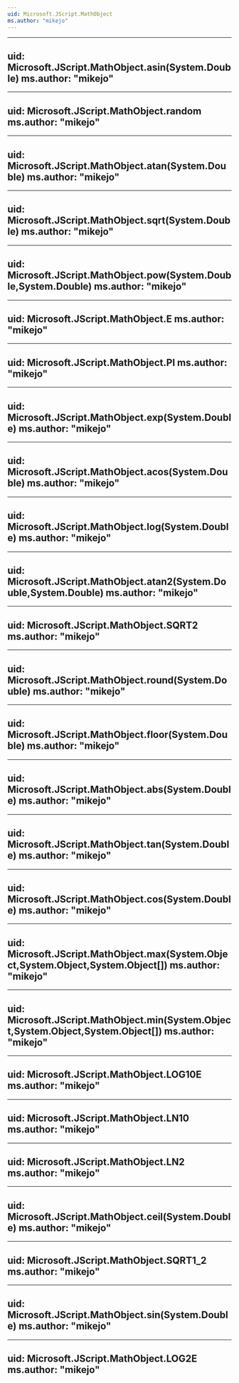 ```yaml
---
uid: Microsoft.JScript.MathObject
ms.author: "mikejo"
---
```


---
uid: Microsoft.JScript.MathObject.asin(System.Double)
ms.author: "mikejo"
---

---
uid: Microsoft.JScript.MathObject.random
ms.author: "mikejo"
---

---
uid: Microsoft.JScript.MathObject.atan(System.Double)
ms.author: "mikejo"
---

---
uid: Microsoft.JScript.MathObject.sqrt(System.Double)
ms.author: "mikejo"
---

---
uid: Microsoft.JScript.MathObject.pow(System.Double,System.Double)
ms.author: "mikejo"
---

---
uid: Microsoft.JScript.MathObject.E
ms.author: "mikejo"
---

---
uid: Microsoft.JScript.MathObject.PI
ms.author: "mikejo"
---

---
uid: Microsoft.JScript.MathObject.exp(System.Double)
ms.author: "mikejo"
---

---
uid: Microsoft.JScript.MathObject.acos(System.Double)
ms.author: "mikejo"
---

---
uid: Microsoft.JScript.MathObject.log(System.Double)
ms.author: "mikejo"
---

---
uid: Microsoft.JScript.MathObject.atan2(System.Double,System.Double)
ms.author: "mikejo"
---

---
uid: Microsoft.JScript.MathObject.SQRT2
ms.author: "mikejo"
---

---
uid: Microsoft.JScript.MathObject.round(System.Double)
ms.author: "mikejo"
---

---
uid: Microsoft.JScript.MathObject.floor(System.Double)
ms.author: "mikejo"
---

---
uid: Microsoft.JScript.MathObject.abs(System.Double)
ms.author: "mikejo"
---

---
uid: Microsoft.JScript.MathObject.tan(System.Double)
ms.author: "mikejo"
---

---
uid: Microsoft.JScript.MathObject.cos(System.Double)
ms.author: "mikejo"
---

---
uid: Microsoft.JScript.MathObject.max(System.Object,System.Object,System.Object[])
ms.author: "mikejo"
---

---
uid: Microsoft.JScript.MathObject.min(System.Object,System.Object,System.Object[])
ms.author: "mikejo"
---

---
uid: Microsoft.JScript.MathObject.LOG10E
ms.author: "mikejo"
---

---
uid: Microsoft.JScript.MathObject.LN10
ms.author: "mikejo"
---

---
uid: Microsoft.JScript.MathObject.LN2
ms.author: "mikejo"
---

---
uid: Microsoft.JScript.MathObject.ceil(System.Double)
ms.author: "mikejo"
---

---
uid: Microsoft.JScript.MathObject.SQRT1_2
ms.author: "mikejo"
---

---
uid: Microsoft.JScript.MathObject.sin(System.Double)
ms.author: "mikejo"
---

---
uid: Microsoft.JScript.MathObject.LOG2E
ms.author: "mikejo"
---
